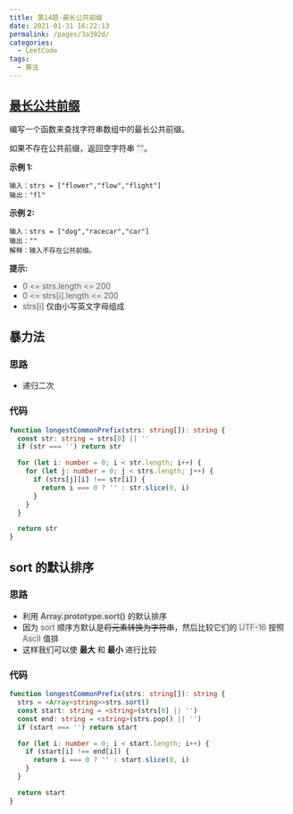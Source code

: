 ```yaml
---
title: 第14题-最长公共前缀
date: 2021-01-31 16:22:13
permalink: /pages/3a392d/
categories:
  - LeetCode
tags:
  - 算法
---
```


## [最长公共前缀](https://leetcode-cn.com/problems/longest-common-prefix/)

编写一个函数来查找字符串数组中的最长公共前缀。

如果不存在公共前缀，返回空字符串 <font style="background: #eee; color: #666;">""</font>。

<!-- more -->

**示例 1:**

```
输入：strs = ["flower","flow","flight"]
输出："fl"
```

**示例 2:**

```
输入：strs = ["dog","racecar","car"]
输出：""
解释：输入不存在公共前缀。
```

**提示:**

- <font style="background: #eee; color: #666;">0 <= strs.length <= 200</font>
- <font style="background: #eee; color: #666;">0 <= strs[i].length <= 200</font>
- <font style="background: #eee; color: #666;">strs[i]</font> 仅由小写英文字母组成

## 暴力法

### 思路

- 递归二次

### 代码

```TypeScript
function longestCommonPrefix(strs: string[]): string {
  const str: string = strs[0] || ''
  if (str === '') return str

  for (let i: number = 0; i < str.length; i++) {
    for (let j: number = 0; j < strs.length; j++) {
      if (strs[j][i] !== str[i]) {
        return i === 0 ? '' : str.slice(0, i)
      }
    }
  }

  return str
}
```

## sort 的默认排序

### 思路

- 利用 <font style="background: #eee; color: #666;">**Array.prototype.sort()**</font> 的默认排序
- 因为 <font style="background: #eee; color: #666;">sort</font> 顺序方默认是~~将元素转换为字符串~~，然后比较它们的 <font style="background: #eee; color: #666;">UTF-16</font> 按照 <font style="background: #eee; color: #666;">AscII</font> 值排
- 这样我们可以使 **最大** 和 **最小** 进行比较

### 代码

```TypeScript
function longestCommonPrefix(strs: string[]): string {
  strs = <Array<string>>strs.sort()
  const start: string = <string>(strs[0] || '')
  const end: string = <string>(strs.pop() || '')
  if (start === '') return start

  for (let i: number = 0; i < start.length; i++) {
    if (start[i] !== end[i]) {
      return i === 0 ? '' : start.slice(0, i)
    }
  }

  return start
}
```
